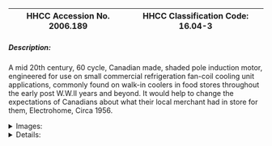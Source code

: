 | **HHCC Accession No. 2006.189** |**HHCC Classification Code:  16.04-3**|
| ----------- | ----------- |
##### Description:
A mid 20th century, 60 cycle, Canadian made, shaded pole induction motor, engineered for use on small commercial refrigeration fan-coil cooling unit applications, commonly found on walk-in coolers in food stores throughout the early post W.W.II years and beyond. It would help to change the expectations of Canadians about what their local merchant had in store for them, Electrohome, Circa 1956.


<details>
	<summary>Images:</summary>
<div class="gallery gallery-wrapper--full" contenteditable="false" data-is-empty="false" data-translation="Add images" data-columns="6">
<figure class="gallery__item"><a href="#DOMAIN_NAME#gallery/16.04-3.jpg" data-size="1824x897"><img src="#DOMAIN_NAME#gallery/16.04-3-thumbnail.jpg" alt=""></a></figure>
<figure class="gallery__item"><a href="#DOMAIN_NAME#gallery/16.04-3a.jpg" data-size="1803x1261"><img src="#DOMAIN_NAME#gallery/16.04-3a-thumbnail.jpg" alt=""></a></figure>
<figure class="gallery__item"><a href="#DOMAIN_NAME#gallery/16.04-3b.jpg" data-size="1216x1384"><img src="#DOMAIN_NAME#gallery/16.04-3b-thumbnail.jpg" alt=""></a></figure>
</div>
</details>


<details>
	<summary>Details:</summary>

##### Group:
16.04 Electric Motors - Single Phase, Shaded Pole and Universal

##### Make:
Electrohome

##### Manufacturer:
Electrohome, Kitchener, Ont

##### Model:
2828-53-12-03

##### Serial No.:
4-56 595

##### Size:
6 x 3 ' round

##### Weight:
4 lbs.

##### Circa:
1956

##### Rating:
Exhibit, education, and research quality, illustrating the engineering and construction of a mid century shaded pole, 60 cycle, induction motor specifically designed for small refrigeration, fan-coil cooling unit applications, by a uniquely Canadian electrical manufacturer.

##### Patent Date/Number:


##### Provenance:
From York County (York Region) Ontario, once a rich agricultural hinterlands, attracting early settlement in the last years of the 18th century. Located on the north slopes of the Oak Ridges Moraine, within 20 miles of Toronto, the County would also attract early ex-urban development, to be come a wealthy market place for the emerging household and consumer technologies of the early and mid 20th century. 

This artifact was discovered in the 1950's in the used stock of T. H. Oliver, Refrigeration and Electric Sales and Service, Aurora, Ontario, an early worker in the field of agricultural, industrial and consumer technology.

##### Type and Design:
Early mid 20th century, classic, shaded pole induction motor, engineered for fan duty on small refrigeration fan-coil evaporator applications 
1. 25 amp.
110 volts, 60 cycle
electrical junction box accommodating metallic flexible cable 
Sleeve bearings, oilers  
Ferro-magnetic two piece body 
No base plate, designed for body strap mounting

##### Construction:


##### Material:


##### Special Features:


##### Accessories:


##### Capacities:


##### Performance Characteristics:


##### Operation:


##### Control and Regulation:


##### Targeted Market Segment:


##### Consumer Acceptance:


##### Merchandising:


##### Market Price:


##### Technological Significance:
Small, light weight and efficient, it is an example of the elegant and sophisticated, shaded pole motor technology that quickly emerged in Canada in the post W.W.II years, as a response to the market opportunities following frequency standardization and the rapid growth of the commercial refrigeration industry. 
The single phase alternating current induction motor has a public face of great simplicity - no commutator, brushes, governor nor switching mechanism to get it started, simply a field winding and solid state [squirrel cage] rotor mounted between two bearings. Its 'shading pole(s)' consisting of single turn of wire strategically placed around its pole face(s), is all that is required to start rotation. Yet the shaded pole induction motor is a marvel of early 20th century electrical design engineering. [See Reference No. Chapter XIII, P. 297]

##### Industrial Significance:
A marker of the 'golden', post W.W.II years of refrigeration manufacturing in Canada, which encouraged electric appliance and equipment manufacturers to enter the small motor's  ' see also ID#312.
By the 1960's the success of shaded pole motor technology would rigger a movement in the commercial refrigeration industry solidly towards more compact and efficient forced air cooling units, in preference to natural or gravity systems [i.e., fan coil units replaced much static fin coils].

##### Socio-economic Significance:


##### Socio-cultural Significance:
The shaded pole induction motor quickly became an integral, often unobtrusive, component part of a wide range of appliances and equipment that increasingly invaded the Canadian home and place of business starting in the early 20th century. Typically custom engineered as component part of a larger piece equipment to ensure air circulation and ventilation, the shaded pole induction motor has enabled much and in so doing has change much of life for Canadians, as an essential part of our 20th and 21st century technological experience.
Of equal significance is the 'shaded pole synchronous motor', which made possible the electric clock and a multitude of automatic time controlled devices throughout the 20th century [see for example Group 12.08 and 12.10 control devices]

##### Donor:
G. Leslie Oliver, The T. H. Oliver HVACR Collection

##### HHCC Storage Location:


##### Tracking:


##### Bibliographic References:
'Fractional Horsepower Electric Motors', Cyril Veinott, McGraw Hill New York, 1948, Chapter XIII, P.297
'Rewinding Small Motors', Daniel Braymer and C.C. Roe, McGraw Hill, 1932
 'A course in Electrical Engineering, Volume II, Alternating Current', Chester Dawes, McGraw Hill, 1934, Starting single Phase Induction Motors, P. 362.
'The Fractional Horsepower Motor and its Impact on Canadian Society and Culture', G. Leslie Oliver, Material History Review, Vol. 43, Journal National Museum of Science and Technology, 1996.

##### Notes:


##### Related Reports:

</details>
